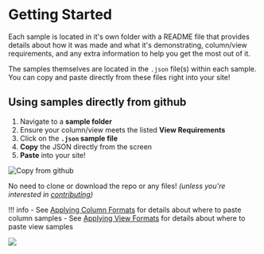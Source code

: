 # Getting Started

Each sample is located in it's own folder with a README file that provides details about how it was made and what it's demonstrating, column/view requirements, and any extra information to help you get the most out of it.

The samples themselves are located in the `.json` file(s) within each sample. You can copy and paste directly from these files right into your site!

## Using samples directly from github

1. Navigate to a **sample folder**
2. Ensure your column/view meets the listed **View Requirements**
3. Click on the **`.json` sample file**
4. **Copy** the JSON directly from the screen
5. **Paste** into your site!

![Copy from github](../img/CopyFromGithub.gif)

No need to clone or download the repo or any files! _(unless you're interested in [contributing](../contributing/index.md))_

!!! info
    - See [Applying Column Formats](./columnformats.md) for details about where to paste column samples
    - See [Applying View Formats](./viewformats.md) for details about where to paste view samples

<img src="https://pnptelemetry.azurewebsites.net/sp-dev-list-formatting/docs/gettingstarted" />